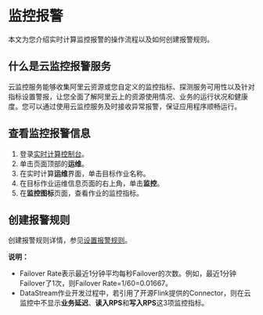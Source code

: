 # 监控报警

本文为您介绍实时计算监控报警的操作流程以及如何创建报警规则。

## 什么是云监控报警服务

云监控服务能够收集阿里云资源或您自定义的监控指标、探测服务可用性以及针对指标设置警报，让您全面了解阿里云上的资源使用情况、业务的运行状况和健康度。您可以通过使用云监控服务及时接收异常报警，保证应用程序顺畅运行。

## 查看监控报警信息

1.  登录[实时计算控制台](https://stream.console.aliyun.com)。
2.  单击页面顶部的**运维**。
3.  在实时计算**运维**界面，单击目标作业名称。
4.  在目标作业运维信息页面的右上角，单击**监控**。
5.  在**监控图标**页面，查看作业的监控指标。

## 创建报警规则

创建报警规则详情，参见[设置报警规则](/intl.zh-CN/.md)。

**说明：**

-   Failover Rate表示最近1分钟平均每秒Failover的次数。例如，最近1分钟Failover了1次，则Failover Rate=1/60=0.01667。
-   DataStream作业开发过程中，若引用了开源Flink提供的Connector，则在云监控中不显示**业务延迟**、**读入RPS**和**写入RPS**这3项监控指标。

